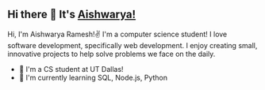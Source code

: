 ## Hi there 👋 It's [Aishwarya!](http://github.com/ashram15)

Hi, I'm Aishwarya Ramesh!✌️ I'm a computer science student! I love software development, specifically web development. I enjoy creating small, innovative projects to help solve problems we face on the daily. 

- 🏫 I'm a CS student at UT Dallas!
- 📖 I'm currently learning SQL, Node.js, Python

